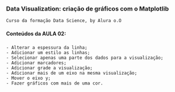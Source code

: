 ### Data Visualization: criação de gráficos com o Matplotlib
    Curso da formação Data Science, by Alura o.O

#### Conteúdos da AULA 02:

###
    - Alterar a espessura da linha;
    - Adicionar um estilo as linhas;
    - Selecionar apenas uma parte dos dados para a visualização;
    - Adicionar marcadores;
    - Adicionar grade a visualização;
    - Adicionar mais de um eixo na mesma visualização;
    - Mover o eixo y;
    - Fazer gráficos com mais de uma cor.